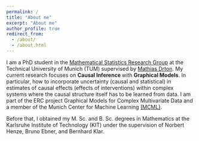 ```yaml
---
permalink: /
title: "About me"
excerpt: "About me"
author_profile: true
redirect_from: 
  - /about/
  - /about.html
---
```


I am a PhD student in the [Mathematical Statistics Research Group](https://www.math.cit.tum.de/en/math/research/groups/statistics) at the Technical University of Munich (TUM) supervised by [Mathias Drton](https://www.math.cit.tum.de/en/math/people/professors/drton-mathias/). My current research focuses on <b> Causal Inference </b> with <b> Graphical Models</b>. In particular, how to incorporate uncertainty (causal and statistical) in estimates of causal effects (effects of interventions) within complex systems where the causal structure itself has to be learned from data. I am part of the ERC project Graphical Models for Complex Multivariate Data and a member of the Munich Center for Machine Learning [(MCML)](https://mcml.ai/).

Before that, I obtained my M. Sc. and B. Sc. degrees in Mathematics at the Karlsruhe Institute of Technology (KIT) under the supervision of Norbert Henze, Bruno Ebner, and Bernhard Klar.